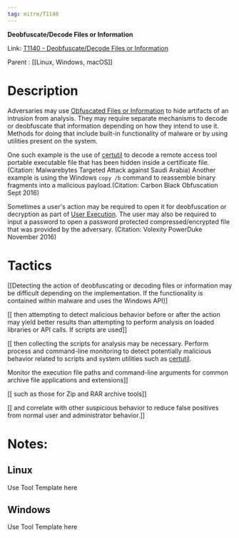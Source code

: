 ```yaml
---
tag: mitre/T1140
---
```


**Deobfuscate/Decode Files or Information**

Link: [T1140 - Deobfuscate/Decode Files or Information](https://attack.mitre.org/techniques/T1140)

Parent : [[Linux, Windows, macOS]]


# Description

Adversaries may use [Obfuscated Files or Information](https://attack.mitre.org/techniques/T1027) to hide artifacts of an intrusion from analysis. They may require separate mechanisms to decode or deobfuscate that information depending on how they intend to use it. Methods for doing that include built-in functionality of malware or by using utilities present on the system.

One such example is the use of [certutil](https://attack.mitre.org/software/S0160) to decode a remote access tool portable executable file that has been hidden inside a certificate file.(Citation: Malwarebytes Targeted Attack against Saudi Arabia) Another example is using the Windows <code>copy /b</code> command to reassemble binary fragments into a malicious payload.(Citation: Carbon Black Obfuscation Sept 2016)

Sometimes a user's action may be required to open it for deobfuscation or decryption as part of [User Execution](https://attack.mitre.org/techniques/T1204). The user may also be required to input a password to open a password protected compressed/encrypted file that was provided by the adversary. (Citation: Volexity PowerDuke November 2016)

# Tactics


[[Detecting the action of deobfuscating or decoding files or information may be difficult depending on the implementation. If the functionality is contained within malware and uses the Windows API]]

[[ then attempting to detect malicious behavior before or after the action may yield better results than attempting to perform analysis on loaded libraries or API calls. If scripts are used]]

[[ then collecting the scripts for analysis may be necessary. Perform process and command-line monitoring to detect potentially malicious behavior related to scripts and system utilities such as [certutil](https://attack.mitre.org/software/S0160).

Monitor the execution file paths and command-line arguments for common archive file applications and extensions]]

[[ such as those for Zip and RAR archive tools]]

[[ and correlate with other suspicious behavior to reduce false positives from normal user and administrator behavior.]]


# Notes:

## Linux

Use Tool Template here

## Windows

Use Tool Template here